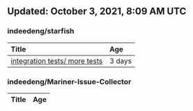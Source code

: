 ## Updated: October 3, 2021, 8:09 AM UTC


### indeedeng/starfish
|**Title**|**Age**|
|:----|:----|
|[integration tests/ more tests](https://github.com/indeedeng/starfish/issues/117)|3&nbsp;days|


### indeedeng/Mariner-Issue-Collector
|**Title**|**Age**|
|:----|:----|